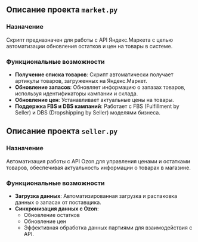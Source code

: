## Описание проекта `market.py`

### Назначение
Скрипт предназначен для работы с API Яндекс.Маркета с целью автоматизации обновления остатков и цен на товары в системе.

### Функциональные возможности
- **Получение списка товаров**: Скрипт автоматически получает артикулы товаров, загруженных на Яндекс.Маркет.
- **Обновление запасов**: Обновляет информацию о запазах товаров, используя идентификаторы кампании и склада.
- **Обновление цен**: Устанавливает актуальные цены на товары.
- **Поддержка FBS и DBS кампаний**: Работает с FBS (Fulfillment by Seller) и DBS (Dropshipping by Seller) моделями бизнеса.

## Описание проекта `seller.py`

### Назначение
Автоматизация работы с API Ozon для управления ценами и остатками товаров, обеспечивая актуальность информации о товарах в магазине.

### Функциональные возможности
- **Загрузка данных**: Автоматизированная загрузка и распаковка данных о запасах от поставщика.
- **Синхронизация данных с Ozon**:
  - Обновление остатков
  - Обновление цен
  - Эффективная обработка данных партиями для взаимодействия с API.